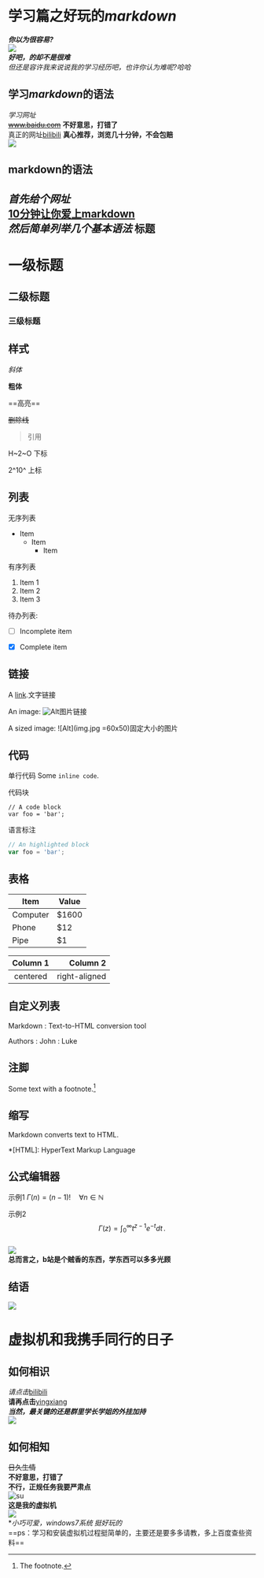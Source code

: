 # 学习篇之好玩的*markdown*   
***你以为很容易?***   
![](https://note.youdao.com/yws/api/personal/file/66294A284E5D4290BC9524515C60F9C9?method=download&shareKey=2ac22444598f8c3eda2c87705881b0ff)   
***好吧，的却不是很难***   
*但还是容许我来说说我的学习经历吧，也许你认为难呢?哈哈*   
## 学习*markdown*的语法   
*学习网址*   
~~www.baidu.com~~
**不好意思，打错了**   
真正的网址[bilibili](http://www.bilibili.com)
**真心推荐，浏览几十分钟，不会包赔**   
![](https://timgsa.baidu.com/timg?image&quality=80&size=b9999_10000&sec=1575096637&di=f50c21ce75836603ac1bf943966c6697&imgtype=jpg&er=1&src=http%3A%2F%2Finews.gtimg.com%2Fnewsapp_ls%2F0%2F10479292391_240180%2F0.jpg)   
## markdown的语法
*首先给个网址*   
[10分钟让你爱上markdown](https://b23.tv/av68265443/p1https://b23.tv/av68265443/p1)   
*然后简单列举几个基本语法*
标题
---------------------------
# 一级标题
## 二级标题
### 三级标题

样式
---------------------------
*斜体* 

**粗体** 

==高亮==

~~删除线~~

> 引用

H~2~O 下标

2^10^ 上标


列表
---------------------------

无序列表
- Item
  * Item
    + Item

有序列表
1. Item 1
2. Item 2
3. Item 3

待办列表:
- [ ] Incomplete item
- [x] Complete item



链接
---------------------------

A [link](http://example.com).文字链接

An image: ![Alt](img.jpg)图片链接

A sized image: ![Alt](img.jpg =60x50)固定大小的图片



代码
---------------------------

单行代码
Some `inline code`.

代码块
```
// A code block
var foo = 'bar';
```

语言标注
```javascript
// An highlighted block
var foo = 'bar';
```



表格
---------------------------

Item     | Value
-------- | -----
Computer | $1600
Phone    | $12
Pipe     | $1


| Column 1 | Column 2      |
|:--------:| -------------:|
| centered | right-aligned |



自定义列表
---------------------------

Markdown
:  Text-to-HTML conversion tool

Authors
:  John
:  Luke



注脚
---------------------------

Some text with a footnote.[^1]

[^1]: The footnote.



缩写
---------------------------

Markdown converts text to HTML.

*[HTML]: HyperText Markup Language



公式编辑器
---------------------------

示例1
$\Gamma(n) = (n-1)!\quad\forall
n\in\mathbb N$ 

示例2
$$
\Gamma(z) = \int_0^\infty t^{z-1}e^{-t}dt\,.
$$  
![](https://timgsa.baidu.com/timg?image&quality=80&size=b9999_10000&sec=1574502404923&di=82f13d2b76b5e42728ebf6c3a6daa764&imgtype=jpg&src=http%3A%2F%2Fimg4.imgtn.bdimg.com%2Fit%2Fu%3D2755298919%2C1966325900%26fm%3D214%26gp%3D0.jpg)   
**总而言之，b站是个贼香的东西，学东西可以多多光顾**   
## 结语   
![](https://timgsa.baidu.com/timg?image&quality=80&size=b9999_10000&sec=1574502589238&di=8c763bd4be73933f3a26cdcdbba12000&imgtype=0&src=http%3A%2F%2Fimedl.sogoucdn.com%2Fcache%2Fskins%2FuploadImage%2F2019%2F10%2F29%2F15723536293674_former.png)




# 虚拟机和我携手同行的日子
## 如何相识
*请点击*[bilibili](https://b23.tv/av10137705)   
**请再点击**[yingxiang](https://image.baidu.com/search/detail?ct=503316480&z=&tn=baiduimagedetail&ipn=d&word=%E4%B8%A5%E8%82%83%E8%A1%A8%E6%83%85%E5%8C%85&step_word=&ie=utf-8&in=&cl=2&lm=-1&st=-1&hd=&latest=&copyright=&cs=3474262882,3073703382&os=4281065314,4237097979&simid=92262439,568031185&pn=5&rn=1&di=141790&ln=999&fr=&fmq=1574405334203_R&ic=&s=undefined&se=&sme=&tab=0&width=&height=&face=undefined&is=0,0&istype=2&ist=&jit=&bdtype=0&spn=0&pi=0&gsm=0&objurl=http%3A%2F%2Fg.hiphotos.baidu.com%2Fimage%2Fpic%2Fitem%2Fd6ca7bcb0a46f21fb8495e93ff246b600d33aef4.jpg&rpstart=0&rpnum=0&adpicid=0&force=undefined)   
***当然，最关键的还是群里学长学姐的外挂加持***   
![](https://timgsa.baidu.com/timg?image&quality=80&size=b9999_10000&sec=1574414431569&di=084be499f360306e4704c5f2233db811&imgtype=0&src=http%3A%2F%2Fimg.tukexw.com%2Fimg%2F652ee254be5118ab.jpg)
## 如何相知
~~日久生情~~   
**不好意思，打错了**   
**不行，正规任务我要严肃点**      
![su](https://timgsa.baidu.com/timg?image&quality=80&size=b9999_10000&sec=1574512210491&di=9cb17930c23de430321727edfee789fd&imgtype=0&src=http%3A%2F%2Fpic.962.net%2Fup%2F2017-8%2F2017824163732565)      
**这是我的虚拟机**   
![](https://timgsa.baidu.com/timg?image&quality=80&size=b9999_10000&sec=1574499634616&di=82f2cc9be65afb93e243a59f9fa986c5&imgtype=jpg&src=http%3A%2F%2Fimg0.imgtn.bdimg.com%2Fit%2Fu%3D2969496680%2C3755658684%26fm%3D214%26gp%3D0.jpg)   
**小巧可爱，*windows7系统*  挺好玩的*   
==ps：学习和安装虚拟机过程挺简单的，主要还是要多多请教，多上百度查些资料==   

